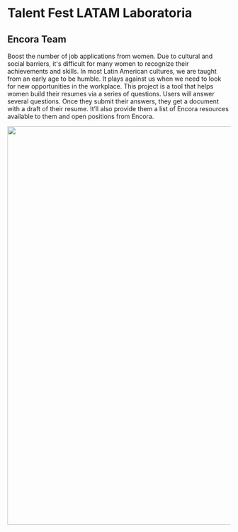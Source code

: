 # Talent Fest LATAM Laboratoria
## Encora Team

Boost the number of job applications from women. Due to cultural and social barriers, it's difficult for many women to recognize their achievements and skills. In most Latin American cultures, we are taught from an early age to be humble. It plays against us when we need to look for new opportunities in the workplace. This project is a tool that helps women build their resumes via a series of questions. Users will answer several questions. Once they submit their answers, they get a document with a draft of their resume. It’ll also provide them a list of Encora resources available to them and open positions from Encora. 

<div>
<img src='https://i.postimg.cc/T2y1Bq2Q/Group-1170.png' width= 900></img>
</div>
